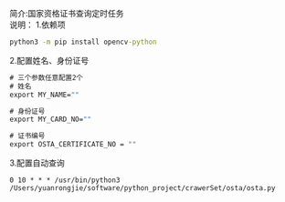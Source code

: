 简介:国家资格证书查询定时任务<br>
说明：
1.依赖项<br>
```cmd
python3 -m pip install opencv-python
```

2.配置姓名、身份证号<br>
```cmd
# 三个参数任意配置2个
# 姓名
export MY_NAME=""

# 身份证号
export MY_CARD_NO=""

# 证书编号
export OSTA_CERTIFICATE_NO = ""
```

3.配置自动查询<br>
```
0 10 * * * /usr/bin/python3 /Users/yuanrongjie/software/python_project/crawerSet/osta/osta.py
```